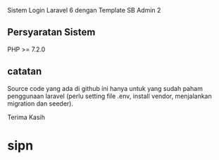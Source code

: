 Sistem Login Laravel 6 dengan Template SB Admin 2

## Persyaratan Sistem

PHP >= 7.2.0

## catatan

Source code yang ada di github ini hanya untuk yang sudah paham penggunaan laravel (perlu setting file .env, install vendor, menjalankan migration dan seeder).



Terima Kasih
# sipn
